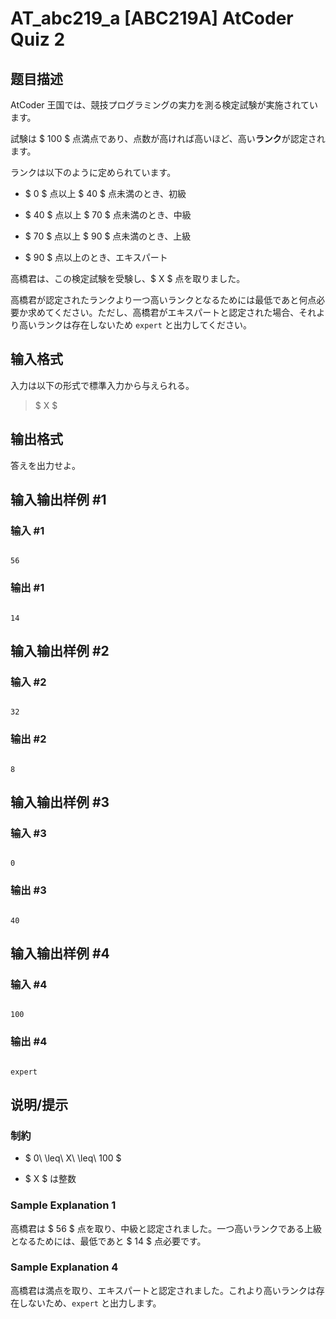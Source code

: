 # AT_abc219_a [ABC219A] AtCoder Quiz 2

## 题目描述

[problemUrl]: https://atcoder.jp/contests/abc219/tasks/abc219_a

AtCoder 王国では、競技プログラミングの実力を測る検定試験が実施されています。

試験は $ 100 $ 点満点であり、点数が高ければ高いほど、高い**ランク**が認定されます。  
 ランクは以下のように定められています。

- $ 0 $ 点以上 $ 40 $ 点未満のとき、初級
- $ 40 $ 点以上 $ 70 $ 点未満のとき、中級
- $ 70 $ 点以上 $ 90 $ 点未満のとき、上級
- $ 90 $ 点以上のとき、エキスパート

高橋君は、この検定試験を受験し、$ X $ 点を取りました。

高橋君が認定されたランクより一つ高いランクとなるためには最低であと何点必要か求めてください。ただし、高橋君がエキスパートと認定された場合、それより高いランクは存在しないため `expert` と出力してください。

## 输入格式

入力は以下の形式で標準入力から与えられる。

> $ X $

## 输出格式

答えを出力せよ。

## 输入输出样例 #1

### 输入 #1

```
56
```

### 输出 #1

```
14
```

## 输入输出样例 #2

### 输入 #2

```
32
```

### 输出 #2

```
8
```

## 输入输出样例 #3

### 输入 #3

```
0
```

### 输出 #3

```
40
```

## 输入输出样例 #4

### 输入 #4

```
100
```

### 输出 #4

```
expert
```

## 说明/提示

### 制約

- $ 0\ \leq\ X\ \leq\ 100 $
- $ X $ は整数

### Sample Explanation 1

高橋君は $ 56 $ 点を取り、中級と認定されました。一つ高いランクである上級となるためには、最低であと $ 14 $ 点必要です。

### Sample Explanation 4

高橋君は満点を取り、エキスパートと認定されました。これより高いランクは存在しないため、`expert` と出力します。